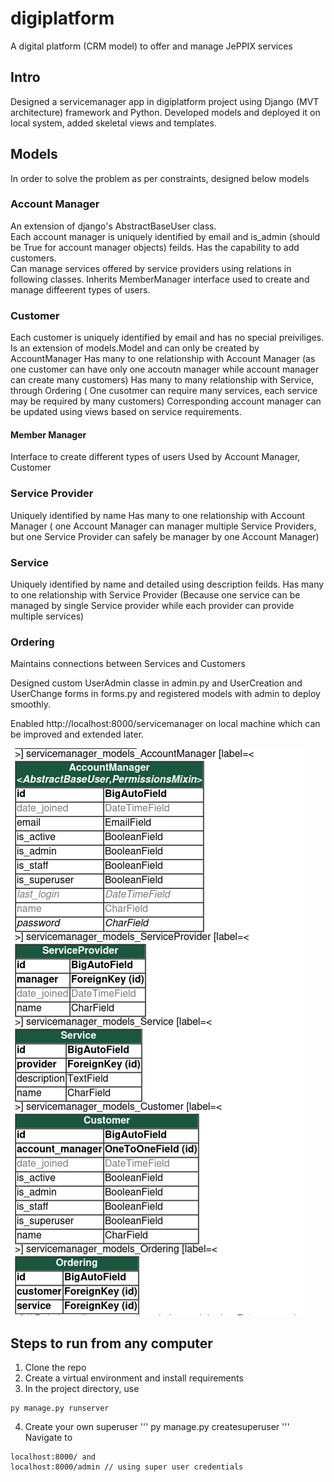 # digiplatform
A digital platform (CRM model) to offer and manage JePPIX services  

## Intro 
Designed a servicemanager app in digiplatform project using Django (MVT architecture) framework and Python. 
Developed models and deployed it on local system, added skeletal views and templates. 

## Models
In order to solve the problem as per constraints, designed below models

### Account Manager
An extension of django's AbstractBaseUser class.  
Each account manager is uniquely identified by email and is_admin (should be True for account manager objects) feilds. 
Has the capability to add customers.  
Can manage services offered by service providers using relations in following classes. 
Inherits MemberManager interface used to create and manage diffeerent types of users.

### Customer
Each customer is uniquely identified by email and has no special preiviliges. Is an extension of models.Model and can only be created by AccountManager
Has many to one relationship with Account Manager (as one customer can have only one accoutn manager while account manager can create many customers)
Has many to many relationship with Service, through Ordering ( One cusotmer can require many services, each service may be required by many customers) 
Corresponding account manager can be updated using views based on service requirements. 

#### Member Manager
Interface to create different types of users
Used by Account Manager, Customer 

### Service Provider
Uniquely identified by name 
Has many to one relationship with Account Manager ( one Account Manager can manager multiple Service Providers, but one Service Provider can safely be manager by one Account Manager)

### Service
Uniquely identified by name and detailed using description feilds. 
Has many to one relationship with Service Provider (Because one service can be managed by single Service provider while each provider can provide multiple services)

### Ordering
Maintains connections between Services and Customers 

Designed custom UserAdmin classe in admin.py and 
UserCreation and UserChange forms in forms.py and registered models with admin to deploy smoothly.

Enabled http://localhost:8000/servicemanager on local machine which can be improved and extended later. 

![Digital platform's service manager app - Entities and Relations](entity_relation_diagram.png)
## Steps to run from any computer

1. Clone the repo
3. Create a virtual environment and install requirements
4. In the project directory, use 
```
py manage.py runserver
```
4. Create your own superuser
'''
py manage.py createsuperuser
'''
Navigate to
```
localhost:8000/ and
localhost:8000/admin // using super user credentials 
```




